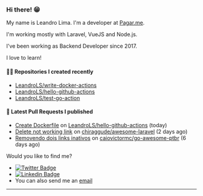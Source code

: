 ### Hi there! 😁 

My name is Leandro Lima. I'm a developer at [Pagar.me](https://pagar.me/).  

I'm working mostly with Laravel, VueJS and Node.js. 

I've been working as Backend Developer since 2017. 

I love to learn!  

#### 👨‍💻 Repositories I created recently
- [LeandroLS/write-docker-actions](https://github.com/LeandroLS/write-docker-actions)
- [LeandroLS/hello-github-actions](https://github.com/LeandroLS/hello-github-actions)
- [LeandroLS/test-go-action](https://github.com/LeandroLS/test-go-action)

#### 🔨 Latest Pull Requests I published

- [Create Dockerfile](https://github.com/LeandroLS/hello-github-actions/pull/2) on [LeandroLS/hello-github-actions](https://github.com/LeandroLS/hello-github-actions) (today)
- [Delete not working link](https://github.com/chiraggude/awesome-laravel/pull/602) on [chiraggude/awesome-laravel](https://github.com/chiraggude/awesome-laravel) (2 days ago)
- [Removendo dois links inativos](https://github.com/caiovictormc/go-awesome-ptbr/pull/4) on [caiovictormc/go-awesome-ptbr](https://github.com/caiovictormc/go-awesome-ptbr) (6 days ago)

Would you like to find me?

- [![Twitter Badge](https://img.shields.io/badge/-Twitter-1ca0f1?style=flat-square&labelColor=1ca0f1&logo=twitter&logoColor=white&link=https://twitter.com/le_limasilva)](https://twitter.com/le_limasilva)  
- [![Linkedin Badge](https://img.shields.io/badge/-LinkedIn-blue?style=flat-square&logo=Linkedin&logoColor=white&link=https://www.linkedin.com/in/llimasilva/)](https://www.linkedin.com/in/llimasilva/)  
- You can also send me an [email](mailto:llimas@outlook.com)
____
